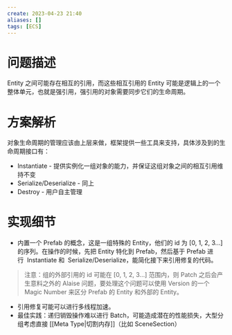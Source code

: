 ```yaml
---
create: 2023-04-23 21:40
aliases: []
tags: [ECS]
---
```

# 问题描述
Entity 之间可能存在相互的引用，而这些相互引用的 Entity 可能是逻辑上的一个整体单元，也就是强引用，强引用的对象需要同步它们的生命周期。
# 方案解析
对象生命周期的管理应该由上层来做，框架提供一些工具来支持，具体涉及到的生命周期接口有：
- Instantiate - 提供实例化一组对象的能力，并保证这组对象之间的相互引用维持不变
- Serialize/Deserialize - 同上
- Destroy - 用户自主管理
# 实现细节
- 内置一个 Prefab 的概念，这是一组特殊的 Entity，他们的 id 为 [0, 1, 2, 3...] 的序列。在操作的时候，先把 Entity 特化到 Prefab，然后基于 Prefab 进行  Instantiate 和  Serialize/Deserialize，能简化接下来引用修复的代码。
> 注意：组的外部引用的 id 可能在 [0, 1, 2, 3...] 范围内，则 Patch 之后会产生意料之外的 Alaise 问题，要处理这个问题可以使用 Version 的一个 Magic Number 来区分 Prefab 的 Entity 和外部的 Entity。

- 引用修复可能可以进行多线程加速。
- 最佳实践：递归销毁操作难以进行 Batch，可能造成潜在的性能损失，大型分组考虑直接 [[Meta Type|切割内存]]（比如 SceneSection）
